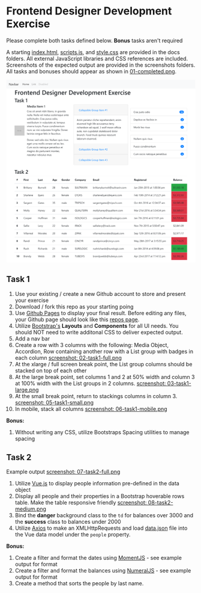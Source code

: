 # Frontend Designer Development Exercise

Please complete both tasks defined below. **Bonus** tasks aren't required

A starting [index.html](docs/index.html), [scripts.js](docs/scripts.js), and [style.css](docs/style.css) are provided in the docs folders. All external JavaScript libraries and CSS references are included. Screenshots of the expected output are provided in the screenshots folders. All tasks and bonuses should appear as shown in [01-completed.png](screenshots/01-completed.png). 

![Completed Exercise Screenshot](screenshots/01-completed.png)

## Task 1

1. Use your existing / create a new Github account to store and present your exercise
2. Download / fork this repo as your starting poing
3. Use [Github Pages](https://pages.github.com/) to display your final result. Before editing any files, your Github page should look like this [repos page](https://rcchris-illinoisstateweb.github.io/frontend-designer-exercise/). 
4. Utilize [Bootstrap's](https://getbootstrap.com/docs/4.2/getting-started/introduction/) **Layouts** and **Components** for all UI needs. You should NOT need to write additonal CSS to deliver expected output.
5. Add a nav bar
6. Create a row with 3 columns with the following: Media Object, Accordion, Row containing another row with a List group with badges in each column [screenshot: 02-task1-full.png](screenshots/02-task1-full.png)
7. At the xlarge / full screen break point, the List group columns should be stacked on top of each other
8. At the large break point, set columns 1 and 2 at 50% width and column 3 at 100% width with the List groups in 2 columns. [screenshot: 03-task1-large.png](screenshots/03-task1-large.png)
9. At the small break point, return to stackings columns in column 3. [screenshot: 05-task1-small.png](screenshots/05-task1-small.png)
10. In mobile, stack all columns [screenshot: 06-task1-mobile.png](screenshots/06-task1-mobile.png)

**Bonus:**
1. Without writing any CSS, utilize Bootstraps Spacing utilities to manage spacing

## Task 2

Example output [screenshot: 07-task2-full.png](screenshots/07-task2-full.png)

1. Utilize [Vue.js](https://vuejs.org/v2/guide/) to display people information pre-defined in the data object
2. Display all people and their properties in a Bootstrap hoverable rows table. Make the table responsive friendly [screenshot: 08-task2-medium.png](screenshots/08-task2-medium.png)
3. Bind the **danger** background class to the `td` for balances over 3000 and the **success** class to balances under 2000 
4. Utilize [Axios](https://github.com/axios/axios) to make an XMLHttpRequests and load [data.json](docs/data.json) file into the Vue data model under the `people` property.

**Bonus:**
1. Create a filter and format the dates using [MomentJS](https://momentjs.com/) - see example output for format
2. Create a filter and format the balances using [NumeralJS](http://numeraljs.com/) - see example output for format
3. Create a method that sorts the people by last name.
